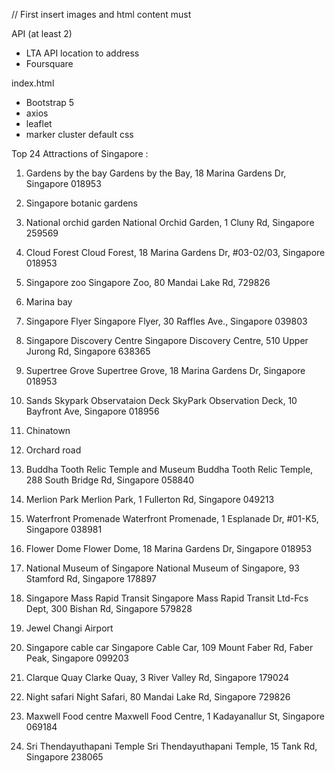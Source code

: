 // First insert images and html content must

API (at least 2)
- LTA API location to address
- Foursquare

index.html
- Bootstrap 5
- axios
- leaflet 
- marker cluster default css



Top 24 Attractions of Singapore :
1.	Gardens by the bay
    Gardens by the Bay, 18 Marina Gardens Dr, Singapore 018953
2.	Singapore botanic gardens

3.	National orchid garden
    National Orchid Garden, 1 Cluny Rd, Singapore 259569

 
4.	Cloud Forest
    Cloud Forest, 18 Marina Gardens Dr, #03-02/03, Singapore 018953

5.	Singapore zoo
    Singapore Zoo, 80 Mandai Lake Rd, 729826   
6.	Marina bay
 
7.	Singapore Flyer
    Singapore Flyer, 30 Raffles Ave., Singapore 039803
 
8.	Singapore Discovery Centre
    Singapore Discovery Centre, 510 Upper Jurong Rd, Singapore 638365

9.	Supertree Grove
    Supertree Grove, 18 Marina Gardens Dr, Singapore 018953
 
10.	Sands Skypark Observataion Deck
    SkyPark Observation Deck, 10 Bayfront Ave, Singapore 018956

11.	Chinatown

12.	Orchard road

13.	Buddha Tooth Relic Temple and Museum
    Buddha Tooth Relic Temple, 288 South Bridge Rd, Singapore 058840  

14.	Merlion Park
    Merlion Park, 1 Fullerton Rd, Singapore 049213

15.	Waterfront Promenade
    Waterfront Promenade, 1 Esplanade Dr, #01-K5, Singapore 038981

16.	Flower Dome
    Flower Dome, 18 Marina Gardens Dr, Singapore 018953

17.	National Museum of Singapore
    National Museum of Singapore, 93 Stamford Rd, Singapore 178897

18.	Singapore Mass Rapid Transit
    Singapore Mass Rapid Transit Ltd-Fcs Dept, 300 Bishan Rd, Singapore 579828

19.	Jewel Changi Airport

20.	Singapore cable car
    Singapore Cable Car, 109 Mount Faber Rd, Faber Peak, Singapore 099203

21.	Clarque Quay
    Clarke Quay, 3 River Valley Rd, Singapore 179024

22.	Night safari
    Night Safari, 80 Mandai Lake Rd, Singapore 729826

23.	Maxwell Food centre
    Maxwell Food Centre, 1 Kadayanallur St, Singapore 069184

24.	Sri Thendayuthapani Temple
    Sri Thendayuthapani Temple, 15 Tank Rd, Singapore 238065



